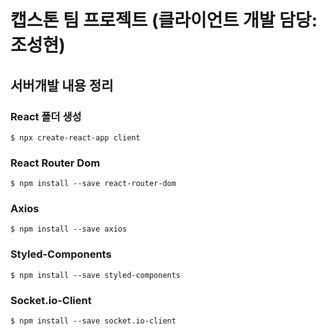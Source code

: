 # 캡스톤 팀 프로젝트 (클라이언트 개발 담당: 조성현)

## 서버개발 내용 정리

### React 폴더 생성

```
$ npx create-react-app client
```

### React Router Dom

```
$ npm install --save react-router-dom
```

### Axios
```
$ npm install --save axios
```

### Styled-Components
```
$ npm install --save styled-components
```

### Socket.io-Client
```
$ npm install --save socket.io-client
```
